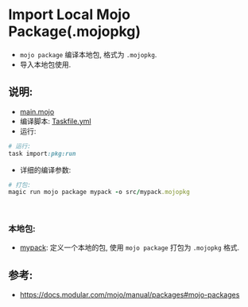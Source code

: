 # Import Local Mojo Package(.mojopkg)

- `mojo package` 编译本地包, 格式为 `.mojopkg`.
- 导入本地包使用.

## 说明:

- [main.mojo](./src/main.mojo)
- 编译脚本: [Taskfile.yml](Taskfile.yml)
- 运行:

```ruby
# 运行:
task import:pkg:run  

```

- 详细的编译参数:

```ruby
# 打包: 
magic run mojo package mypack -o src/mypack.mojopkg
 
  
```

### 本地包:

- [mypack](./mypack): 定义一个本地的包, 使用 `mojo package` 打包为 `.mojopkg` 格式.

## 参考:

- https://docs.modular.com/mojo/manual/packages#mojo-packages